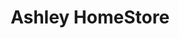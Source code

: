 ---
title: "Ashley HomeStore"
url: /charlotte/ashley-homestore-east-mccullough-drive/
shop: furniture
---
